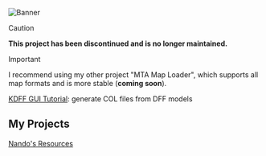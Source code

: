 ![Banner](https://i.imgur.com/zynzF9k.png)

> [!CAUTION]
> **This project has been discontinued and is no longer maintained.**

> [!IMPORTANT]
> I recommend using my other project "MTA Map Loader", which supports all map formats and is more stable (**coming soon**).

[KDFF GUI Tutorial](/.github/docs/TUTORIAL_COL.md): generate COL files from DFF models

## My Projects

[Nando's Resources](https://forum.multitheftauto.com/topic/139644-rel-nandos-resources/)
